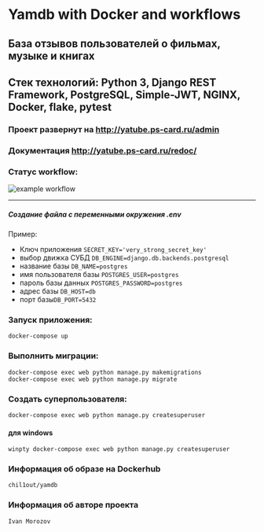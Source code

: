 # Yamdb with Docker and workflows
## База отзывов пользователей о фильмах, музыке и книгах
## Стек технологий: Python 3, Django REST Framework, PostgreSQL, Simple-JWT, NGINX, Docker, flake, pytest
### Проект развернут на http://yatube.ps-card.ru/admin
### Документация http://yatube.ps-card.ru/redoc/
### Статус workflow: 
![example workflow](https://github.com/chill-o-u-t/yamdb_final/actions/workflows/yamdb_workflow.yaml/badge.svg)
____
##### Создание файла с переменными окружения .env
Пример:
- Ключ приложения ```SECRET_KEY='very_strong_secret_key'```
- выбор движка СУБД ```DB_ENGINE=django.db.backends.postgresql```
- название базы ```DB_NAME=postgres```
- имя пользователя базы ```POSTGRES_USER=postgres```
- пароль базы данных ```POSTGRES_PASSWORD=postgres```
- адрес базы ```DB_HOST=db``` 
- порт базы```DB_PORT=5432```


### Запуск приложения:
```docker-compose up```

### Выполнить миграции:
```docker-compose exec web python manage.py makemigrations``` \
```docker-compose exec web python manage.py migrate``` 

### Создать суперпользователя:
```docker-compose exec web python manage.py createsuperuser```
#### для windows 
```winpty docker-compose exec web python manage.py createsuperuser```

### Информация об образе на Dockerhub
```chil1out/yamdb```
### Информация об авторе проекта
```Ivan Morozov```


